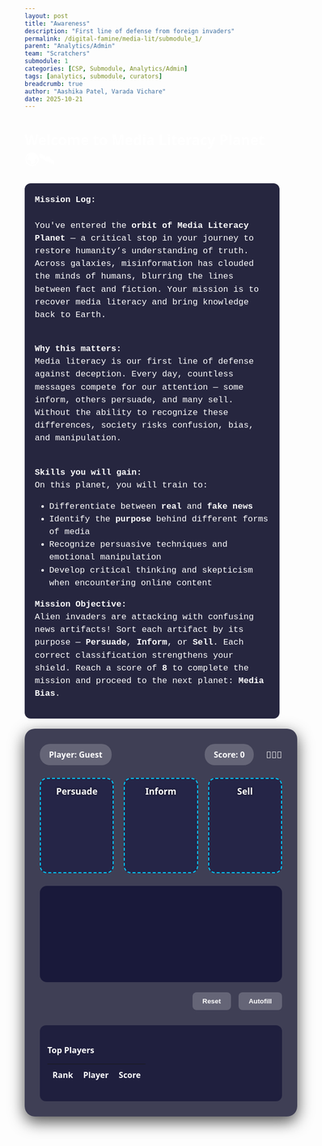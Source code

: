```yaml
---
layout: post
title: "Awareness"
description: "First line of defense from foreign invaders"
permalink: /digital-famine/media-lit/submodule_1/
parent: "Analytics/Admin"
team: "Scratchers"
submodule: 1
categories: [CSP, Submodule, Analytics/Admin]
tags: [analytics, submodule, curators]
breadcrumb: true
author: "Aashika Patel, Varada Vichare"
date: 2025-10-21
---
```


# Welcome to Media Literacy Planet 🌍🛰️


<div class="intro-text">
 <strong>Mission Log:</strong><br><br>
 You've entered the <strong>orbit of Media Literacy Planet</strong> — a critical stop in your journey to restore humanity’s understanding of truth. Across galaxies, misinformation has clouded the minds of humans, blurring the lines between fact and fiction. Your mission is to recover media literacy and bring knowledge back to Earth. <br><br>


 <strong>Why this matters:</strong><br>
 Media literacy is our first line of defense against deception. Every day, countless messages compete for our attention — some inform, others persuade, and many sell. Without the ability to recognize these differences, society risks confusion, bias, and manipulation.<br><br>


 <strong>Skills you will gain:</strong><br>
 On this planet, you will train to:
 <ul>
   <li>Differentiate between <strong>real</strong> and <strong>fake news</strong></li>
   <li>Identify the <strong>purpose</strong> behind different forms of media</li>
   <li>Recognize persuasive techniques and emotional manipulation</li>
   <li>Develop critical thinking and skepticism when encountering online content</li>
 </ul>


 <strong>Mission Objective:</strong><br>
 Alien invaders are attacking with confusing news artifacts! Sort each artifact by its purpose — <strong>Persuade</strong>, <strong>Inform</strong>, or <strong>Sell</strong>. Each correct classification strengthens your shield. Reach a score of <strong>8</strong> to complete the mission and proceed to the next planet: <strong>Media Bias</strong>.
</div>


<style>
body {
min-height: 100vh;
background: url('https://img.freepik.com/free-vector/space-ship-window-with-space-planets-stars-cartoon-vector-illustration_1284-16119.jpg') no-repeat center center fixed;
background-size: cover;
font-family: system-ui, -apple-system, sans-serif;
color: #ffffff;
overflow-x: hidden;
}




.intro-text {
background: rgba(0,0,30,0.85);
padding: 20px;
border-radius: 12px;
font-family: 'Courier New', monospace;
font-size: 1.05rem;
margin-bottom: 20px;
line-height: 1.5;
}




.game-screen {
position: relative;
width: 900px;
max-width: 95%;
margin: 20px auto;
background: rgba(0,0,30,0.75);
border-radius: 20px;
padding: 30px;
box-shadow: 0 10px 30px rgba(0,0,0,0.7);
}




.game-header {
display: flex;
justify-content: space-between;
align-items: center;
margin-bottom: 25px;
}




.info-pill {
background: rgba(255,255,255,0.2);
padding: 10px 18px;
border-radius: 20px;
font-weight: 700;
font-size: 1rem;
}




.bins-container {
display: flex;
justify-content: space-around;
margin: 25px 0;
gap: 20px;
}




.bin {
flex: 1;
min-height: 160px;
background: rgba(0,0,50,0.4);
border: 2px dashed #00ccff;
border-radius: 14px;
padding: 12px;
display: flex;
flex-direction: column;
align-items: center;
transition: all 0.3s ease;
}




.bin.highlight {
background: rgba(0,204,255,0.25);
border-color: #00f;
transform: translateY(-2px);
}




.bin-label {
font-weight: 800;
font-size: 1.1rem;
margin-bottom: 12px;
text-shadow: 0 0 4px #00000099;
}




.artifacts-area {
display: flex;
flex-wrap: wrap;
gap: 18px;
background: rgba(0,0,40,0.6);
padding: 25px;
border-radius: 14px;
min-height: 140px;
justify-content: center;
}




.artifact {
width: 140px;
height: 90px;
padding: 10px;
background: #111133;
border-radius: 10px;
box-shadow: 0 2px 10px rgba(0,0,0,0.5);
cursor: grab;
display: flex;
align-items: center;
justify-content: center;
text-align: center;
font-size: 0.85rem;
font-weight: 600;
color: #ffffff;
}




.artifact.dragging {
opacity: 0.7;
transform: scale(0.95);
}




.controls {
display: flex;
justify-content: flex-end;
gap: 15px;
margin-top: 20px;
}




.btn {
padding: 10px 20px;
border-radius: 8px;
font-weight: 700;
cursor: pointer;
border: none;
transition: all 0.2s ease;
}




.btn-primary {
background: #00ccff;
color: black;
}




.btn-ghost {
background: rgba(255,255,255,0.2);
color: white;
}




.btn:hover {
transform: translateY(-1px);
box-shadow: 0 2px 10px rgba(0,0,0,0.5);
}




.shield {
position: fixed;
top: 50%;
left: 50%;
transform: translate(-50%, -50%) scale(0);
width: 300px;
height: 300px;
border-radius: 50%;
border: 6px solid #00ccff;
box-shadow: 0 0 120px #00ccff66, 0 0 250px #00ccff33;
transition: transform 0.3s ease, box-shadow 0.3s ease;
pointer-events: none;
z-index: 999;
display: flex;
align-items: center;
justify-content: center;
}




.shield svg {
width: 100%;
height: 100%;
opacity: 0.85; /* slightly transparent so headlines remain visible */
}




.leaderboard {
margin-top: 30px;
background: rgba(0,0,40,0.5);
padding: 15px;
border-radius: 12px;
}




.leaderboard-table {
width: 100%;
border-collapse: collapse;
color: #ffffff;
}




.leaderboard-table th,
.leaderboard-table td {
padding: 10px;
text-align: left;
}




.leaderboard-table tr:nth-child(even) {
background: rgba(255,255,255,0.05);
}




/* On-screen center notification */
.notification {
position: fixed;
top: 50%;
left: 50%;
transform: translate(-50%, -50%);
background: #00ccff;
color: black;
padding: 25px 35px;
border-radius: 12px;
font-weight: 700;
font-size: 1.3rem;
z-index: 1000;
box-shadow: 0 0 25px rgba(0,0,0,0.6);
display: none;
text-align: center;
}


/* make the notification link darker so it stands out against the background */
.notification a {
color: #04263a;
font-weight: 800;
text-decoration: underline;
}

/* add lives display + alien popup styling */
.lives {
  display: inline-flex;
  gap: 6px;
  align-items: center;
  font-size: 1.1rem;
  margin-left: 12px;
}

/* popup alien overlay for wrong / try again */
.alien-popup {
  position: fixed;
  top: 50%;
  left: 50%;
  transform: translate(-50%, -50%);
  background: rgba(0,0,0,0.6); /* semi-transparent backdrop so PNG (transparent) shows */
  color: #fff;
  padding: 18px 22px;
  border-radius: 10px;
  z-index: 2000;
  display: none;
  align-items: center;
  gap: 12px;
  flex-direction: column;
  text-align: center;
}
.alien-popup img {
  width: 130px;
  height: auto;
  background: transparent; /* ensure no white bg behind image */
  display: block;
}
.alien-popup.show { display: flex; }
.alien-popup .btn { margin-top: 8px; }
</style>


<div class="game-screen">
  <div class="game-header">
    <div class="info-pill" id="player-name">Player: Guest</div>
    <div style="display:flex; align-items:center; gap:12px;">
      <div class="info-pill" id="score">Score: 0</div>
      <!-- lives shown next to score as alien emojis -->
      <div id="lives" class="lives" aria-live="polite">👾👾👾</div>
    </div>
  </div>




<div class="bins-container">
  <div class="bin" data-bin="Persuade">
    <div class="bin-label">Persuade</div>
    <div class="bin-content"></div>
  </div>
  <div class="bin" data-bin="Inform">
    <div class="bin-label">Inform</div>
    <div class="bin-content"></div>
  </div>
  <div class="bin" data-bin="Sell">
    <div class="bin-label">Sell</div>
    <div class="bin-content"></div>
  </div>
</div>




<div class="artifacts-area" id="artifacts"></div>




<div class="controls">
  <button class="btn btn-ghost" id="reset-btn">Reset</button>
  <button class="btn btn-ghost" id="autofill-btn">Autofill</button>
  <!-- use Jekyll baseurl so the link works regardless of domain -->
  <a class="btn btn-primary" id="next-mission"
     href="{{ site.baseurl }}/digital-famine/media-lit/submodule_2/"
     aria-label="Go to Media Bias (Submodule 2)" style="display:none">Next Mission</a>
</div>




<div class="shield" id="shield" aria-hidden="true">
  <!-- inline SVG shield: transparent background and outline-only -->
  <svg viewBox="0 0 64 64" xmlns="http://www.w3.org/2000/svg" role="img" aria-label="Shield">
    <title>Shield</title>
    <path d="M32 2 L52 10 V26 C52 40 40 52 32 60 C24 52 12 40 12 26 V10 Z"
          fill="none" stroke="#00ccff" stroke-width="2.5" stroke-linejoin="round" stroke-linecap="round"/>
    <!-- subtle inner glow / outline -->
    <path d="M32 8 L44 14 V26 C44 36 36 44 32 48 C28 44 20 36 20 26 V14 Z"
          fill="none" stroke="#00ccff" stroke-opacity="0.6" stroke-width="1.2" />
  </svg>
</div>




<div class="leaderboard">
  <h3>Top Players</h3>
  <table class="leaderboard-table">
    <thead>
      <tr><th>Rank</th><th>Player</th><th>Score</th></tr>
    </thead>
    <tbody id="leaderboard-body"></tbody>
  </table>
</div>


  <!-- Alien popup (image background removed via CSS). Replace src if you want a different image. -->
  <div class="alien-popup" id="alien-popup" role="dialog" aria-modal="true" aria-hidden="true">
    <img id="alien-img" src="https://png.pngtree.com/png-vector/20240530/ourmid/pngtree-scary-alien-in-a-flying-saucer-cartoon-character-png-image_12552691.png" alt="alien">
    <div id="alien-msg">Wrong! The alien appears.</div>
    <button class="btn btn-primary" id="alien-close">Continue</button>
  </div>

  <div class="notification" id="notification">
    Congratulations. Shield Level 1 has been achieved. Proceed to the next mission:
    <a id="media-bias-link" href="{{ site.baseurl }}/digital-famine/media-lit/submodule_2/" aria-label="Go to Media Bias (Submodule 2)">Media Bias</a>
  </div>
</div>


<script>
const ARTIFACTS = [
{ text: "VOTE FOR A GREENER FUTURE!", purpose: "Persuade" },
{ text: "GLOBAL WARMING RISES 1.5°C BY 2030", purpose: "Inform" },
{ text: "BUY THE NEW GALAXY SMARTPHONE TODAY!", purpose: "Sell" },
{ text: "JOIN SOCIAL MOVEMENT FOR EDUCATION REFORM", purpose: "Persuade" },
{ text: "LOCAL ELECTION RESULTS ANNOUNCED", purpose: "Inform" },
{ text: "LIMITED EDITION SNEAKERS AVAILABLE ONLINE", purpose: "Sell" },
{ text: "SUPPORT ANIMAL WELFARE CAMPAIGNS", purpose: "Persuade" },
{ text: "NASA DISCOVERS NEW EXOPLANET", purpose: "Inform" }
];




/* larger pool of headlines (add more items as you like) */
const HEADLINES_POOL = [
  { text: "VOTE FOR A GREENER FUTURE!", purpose: "Persuade" },
  { text: "GLOBAL WARMING RISES 1.5°C BY 2030", purpose: "Inform" },
  { text: "BUY THE NEW GALAXY SMARTPHONE TODAY!", purpose: "Sell" },
  { text: "JOIN SOCIAL MOVEMENT FOR EDUCATION REFORM", purpose: "Persuade" },
  { text: "LOCAL ELECTION RESULTS ANNOUNCED", purpose: "Inform" },
  { text: "LIMITED EDITION SNEAKERS AVAILABLE ONLINE", purpose: "Sell" },
  { text: "SUPPORT ANIMAL WELFARE CAMPAIGNS", purpose: "Persuade" },
  { text: "NASA DISCOVERS NEW EXOPLANET", purpose: "Inform" },
  { text: "TRY THIS DIET FOR INSTANT ENERGY!", purpose: "Sell" },
  { text: "CITY COUNCIL APPROVES NEW PARK PLAN", purpose: "Inform" },
  { text: "SIGN PETITION TO SAVE THE BEES", purpose: "Persuade" },
  { text: "FLASH SALE: 50% OFF SMARTWATCHES", purpose: "Sell" },
  { text: "LOCAL SCHOOL LAUNCHES ROBOTICS PROGRAM", purpose: "Inform" },
  { text: "JOIN NOW: FREE ONLINE COURSES", purpose: "Persuade" },
  { text: "NEW STUDY: SLEEP BOOSTS MEMORY", purpose: "Inform" },
  { text: "LIMITED OFFER - SUBSCRIBE FOR PREMIUM", purpose: "Sell" }
];

/* returns `count` random headlines from the pool (no repeats) */
function pickRandomHeadlines(count = 8) {
  const shuffled = shuffleArray(HEADLINES_POOL);
  return shuffled.slice(0, Math.min(count, shuffled.length));
}

let score = 0;
let currentPlayer = "Guest";
let placedArtifacts = new Set();
let shieldGrowing = false;

/* game-over / lives state */
let lives = 3;
let gameOver = false;

const scoreDisplay = document.getElementById("score");
const playerDisplay = document.getElementById("player-name");
const artifactsArea = document.getElementById("artifacts");
const bins = document.querySelectorAll(".bin");
const shieldEl = document.getElementById("shield");
const notification = document.getElementById("notification");
const livesDisplay = document.getElementById("lives");
const alienPopup = document.getElementById("alien-popup");
const alienMsg = document.getElementById("alien-msg");
const alienClose = document.getElementById("alien-close");
const mediaBiasLink = document.getElementById("media-bias-link");

/* make the media bias link darker so it stands out */
if (mediaBiasLink) mediaBiasLink.style.color = "#04263a";

function updateDisplays() {
  scoreDisplay.textContent = `Score: ${score}`;
  playerDisplay.textContent = `Player: ${currentPlayer}`;
  // show lives as alien emojis
  livesDisplay.textContent = '👾'.repeat(lives);
}

/* show an alien popup; if final (game over) button becomes Restart */
function showAlienPopup(message) {
  alienMsg.textContent = message;
  alienPopup.classList.add("show");
  alienPopup.setAttribute("aria-hidden", "false");

  if (lives <= 0) {
    alienClose.textContent = "Try Again";
    alienClose.onclick = () => { initGame(); alienPopup.classList.remove("show"); alienPopup.setAttribute("aria-hidden","true"); };
  } else {
    alienClose.textContent = "Continue";
    alienClose.onclick = () => { alienPopup.classList.remove("show"); alienPopup.setAttribute("aria-hidden","true"); };
    // auto-hide briefly for wrong answers
    setTimeout(() => {
      alienPopup.classList.remove("show");
      alienPopup.setAttribute("aria-hidden","true");
    }, 1400);
  }
}




function createArtifactCard(artifact, index) {
const div = document.createElement("div");
div.className = "artifact";
div.textContent = artifact.text;
div.draggable = true;
div.dataset.purpose = artifact.purpose;
div.dataset.id = `artifact-${index}`;




div.addEventListener("dragstart", (e) => {
  if (placedArtifacts.has(div.dataset.id)) { e.preventDefault(); return; }
  div.classList.add("dragging");
  e.dataTransfer.setData("text/plain", div.dataset.id);
});




div.addEventListener("dragend", () => div.classList.remove("dragging"));




return div;
}




/* add a reliable shuffle (Fisher–Yates) and use it when starting the game */
function shuffleArray(arr) {
  const a = arr.slice();
  for (let i = a.length - 1; i > 0; i--) {
    const j = Math.floor(Math.random() * (i + 1));
    [a[i], a[j]] = [a[j], a[i]];
  }
  return a;
}

/* initGame: pick a random subset of headlines each run and populate the UI */
function initGame() {
  artifactsArea.innerHTML = '';
  document.querySelectorAll(".bin-content").forEach(b => b.innerHTML = '');
  placedArtifacts.clear();
  score = 0;
  lives = 3;
  gameOver = false;
  shieldGrowing = false;
  shieldEl.style.transform = 'translate(-50%, -50%) scale(0)';
  shieldEl.style.display = 'none';
  notification.style.display = 'none';
  alienPopup.classList.remove("show");
  alienPopup.setAttribute("aria-hidden","true");
  // ensure Next Mission is hidden at start/reset
  const nextMission = document.getElementById("next-mission");
  if (nextMission) nextMission.style.display = 'none';
  updateDisplays();

  // choose how many headlines per run (e.g., 8). Change value to adjust length.
  const selected = pickRandomHeadlines(8);
  selected.forEach((artifact, i) => {
    artifactsArea.appendChild(createArtifactCard(artifact, i));
  });
}




bins.forEach(bin => {
bin.addEventListener("dragover", e => { e.preventDefault(); bin.classList.add("highlight"); });
bin.addEventListener("dragleave", () => bin.classList.remove("highlight"));
bin.addEventListener("drop", e => {
  e.preventDefault();
  if (gameOver) return; // ignore drops when game over
  bin.classList.remove("highlight");
  const id = e.dataTransfer.getData("text/plain");
  const artifact = document.querySelector(`[data-id="${id}"]`);
  if (!artifact || placedArtifacts.has(id)) return;




  if (artifact.dataset.purpose === bin.dataset.bin) {
    bin.querySelector(".bin-content").appendChild(artifact);
    placedArtifacts.add(id);
    score++;
    showShieldEffect();
    if (score >= 8 && !shieldGrowing) { showShieldComplete(); }
  } else {
    // wrong answer: show shake, decrement life, show alien
    artifact.animate(
      [{ transform: "translateX(0)" }, { transform: "translateX(-6px)" }, { transform: "translateX(6px)" }, { transform: "translateX(0)" }],
      { duration: 300 }
    );
    lives = Math.max(0, lives - 1);
    updateDisplays();
    if (lives <= 0) {
      gameOver = true;
      showAlienPopup("All lives lost. Try again!");
    } else {
      showAlienPopup("Wrong! An alien appears!");
    }
  }
  updateDisplays();
});
});




function showShieldEffect() {
  // Make sure the shield is visible when it grows
  shieldEl.style.display = 'flex';

  // Read current scale (fallback to 0)
  const m = shieldEl.style.transform.match(/scale\(([\d.]+)\)/);
  let currentScale = m ? parseFloat(m[1]) : 0;

  // Increase scale on each correct sort (cap to avoid runaway size)
  currentScale = Math.min(currentScale + 0.15, 14.5);
  shieldEl.style.transform = `translate(-50%, -50%) scale(${currentScale})`;

  // Brief pulse effect on correct
  const prevBox = shieldEl.style.boxShadow;
  shieldEl.style.boxShadow = '0 0 160px #00ccff88, 0 0 300px #00ccff44';
  setTimeout(() => { shieldEl.style.boxShadow = prevBox || '0 0 120px #00ccff66, 0 0 250px #00ccff33'; }, 300);
}




function showShieldComplete() {
  shieldGrowing = true;
  let scale = parseFloat(shieldEl.style.transform.match(/scale\(([\d.]+)\)/)?.[1]) || 1;
  shieldEl.style.display = 'flex';
  notification.style.display = 'block';
  // reveal Next Mission when showing the congratulations notification
  const nextMission = document.getElementById("next-mission");
  if (nextMission) {
    nextMission.href = "{{ site.baseurl }}/digital-famine/media-lit/submodule_2/";
    nextMission.style.display = 'inline-block';
  }

  function grow() {
    scale += 0.05;
    shieldEl.style.transform = `translate(-50%, -50%) scale(${scale})`;
    if (scale < 15) {
      requestAnimationFrame(grow);
    } else {
      // After 2 seconds, hide shield & notification (changed from 5s to 2s)
      setTimeout(() => {
        shieldEl.style.display = 'none';
        notification.style.display = 'none';
      }, 2000);
    }
  }
  grow();
}




function autofillArtifacts() {
ARTIFACTS.forEach((a, i) => {
  const bin = Array.from(bins).find(b => b.dataset.bin === a.purpose);
  const artifact = document.querySelector(`[data-id="artifact-${i}"]`);
  bin.querySelector(".bin-content").appendChild(artifact);
  placedArtifacts.add(artifact.dataset.id);
  score++;
  showShieldEffect();
});
updateDisplays();
if (score >= 8 && !shieldGrowing) { showShieldComplete(); }
}




document.getElementById("reset-btn").addEventListener("click", initGame);
document.getElementById("autofill-btn").addEventListener("click", autofillArtifacts);


updateDisplays();
initGame();
</script>
